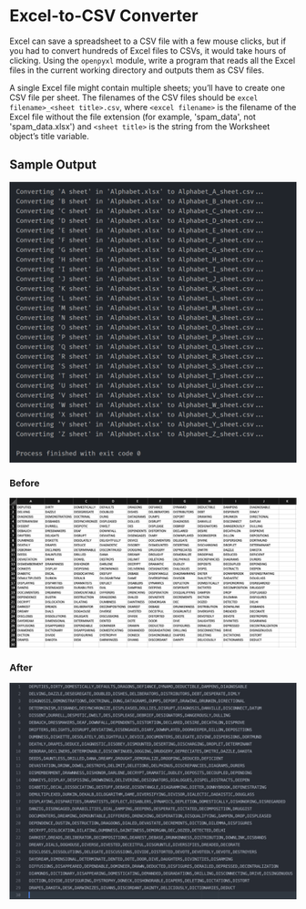 # Excel-to-CSV Converter
Excel can save a spreadsheet to a CSV file with a few mouse clicks, but if you had to convert hundreds of Excel files to CSVs, it would take hours of clicking. Using the `openpyxl` module, write a program that reads all the Excel files in the current working directory and outputs them as CSV files.

A single Excel file might contain multiple sheets; you’ll have to create one CSV file per sheet. The filenames of the CSV files should be `excel filename>_<sheet title>.csv`, where `<excel filename>` is the filename of the Excel file without the file extension (for example, 'spam_data', not 'spam_data.xlsx') and `<sheet title>` is the string from the Worksheet object’s title variable.

## Sample Output
<p align=center>
  <img src=./images/sample_output.png alt=sample console output>
</p>

### Before
<p align=center>
  <img src=./images/before.png alt=worksheet before script>
</p>

### After
<p align=center>
  <img src=./images/after.png alt=CSV after script>
</p>
